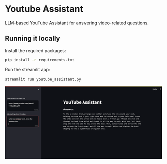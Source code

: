 # Youtube Assistant
LLM-based YouTube Assistant for answering video-related questions.

## Running it locally

Install the required packages:

```bash
pip install -r requirements.txt
```

Run the streamlit app:

```bash
streamlit run youtube_assistant.py
```

![YouTube Assistant App](/YouTube-Assistant.png)


